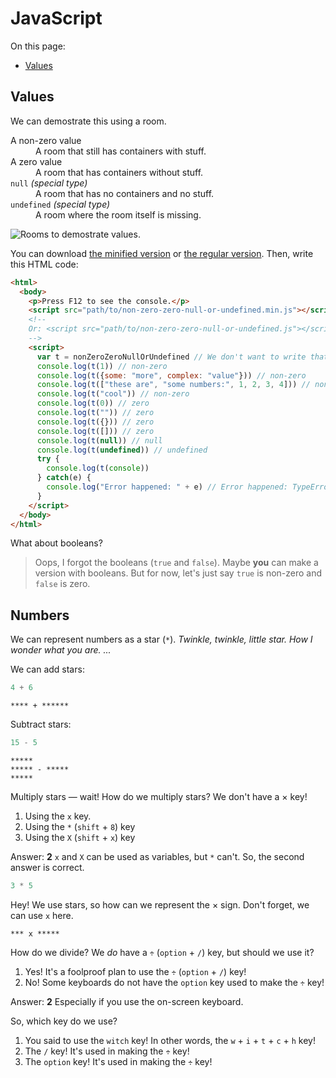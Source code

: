 # JavaScript

On this page:

- [Values](#values)

## Values

We can demostrate this using a room.

<dl>
  <dt>A non-zero value</dt>
  <dd>A room that still has containers with stuff.</dd>
  <dt>A zero value</dt>
  <dd>A room that has containers without stuff.</dd>
  <dt><code>null</code> <i>(special type)</i></dt>
  <dd>A room that has no containers and no stuff.</dd>
  <dt><code>undefined</code> <i>(special type)</i></dt>
  <dd>A room where the room itself is missing.</dd>
</dl>

![Rooms to demostrate values.](https://user-images.githubusercontent.com/69879040/143264241-11bcbf27-08a0-46df-8509-bfa43b709bc8.jpeg)

You can download [the minified version](non-zero-zero-null-or-undefined.min.js) or [the regular version](non-zero-zero-null-or-undefined.js). Then, write this HTML code:
```html
<html>
  <body>
    <p>Press F12 to see the console.</p>
    <script src="path/to/non-zero-zero-null-or-undefined.min.js"></script>
    <!--
    Or: <script src="path/to/non-zero-zero-null-or-undefined.js"></script>
    -->
    <script>
      var t = nonZeroZeroNullOrUndefined // We don't want to write that much
      console.log(t(1)) // non-zero
      console.log(t({some: "more", complex: "value"})) // non-zero
      console.log(t(["these are", "some numbers:", 1, 2, 3, 4])) // non-zero
      console.log(t("cool")) // non-zero
      console.log(t(0)) // zero
      console.log(t("")) // zero
      console.log(t({})) // zero
      console.log(t([])) // zero
      console.log(t(null)) // null
      console.log(t(undefined)) // undefined
      try {
        console.log(t(console))
      } catch(e) {
        console.log("Error happened: " + e) // Error happened: TypeError: Value must be a number, string, object, null, or undefined.
      }
    </script>
  </body>
</html>
```

What about booleans?

> Oops, I forgot the booleans (`true` and `false`). Maybe **you** can make a version with booleans. But for now, let's just say `true` is non-zero and `false` is zero.

## Numbers

We can represent numbers as a star (`*`). *Twinkle, twinkle, little star. How I wonder what you are. ...*

We can add stars:

```javascript
4 + 6
```

```
**** + ******
```

Subtract stars:

```javascript
15 - 5
```

```
*****
***** - *****
*****
```

Multiply stars &mdash; wait! How do we multiply stars? We don't have a &times; key!

1. Using the `x` key.
2. Using the `*` (`shift` + `8`) key
3. Using the `X` (`shift` + `x`) key

Answer: **2** `x` and `X` can be used as variables, but `*` can't. So, the second answer is correct.

```javascript
3 * 5
```

Hey! We use stars, so how can we represent the &times; sign. Don't forget, we can use `x` here.

```
*** x *****
```

How do we divide? We *do* have a `÷` (`option` + `/`) key, but should we use it?

1. Yes! It's a foolproof plan to use the `÷` (`option` + `/`) key!
2. No! Some keyboards do not have the `option` key used to make the `÷` key!

Answer: **2** Especially if you use the on-screen keyboard.

So, which key do we use?

1. You said to use the `witch` key! In other words, the `w` + `i` + `t` + `c` + `h` key!
2. The `/` key! It's used in making the `÷` key!
3. The `option` key! It's used in making the `÷` key!
